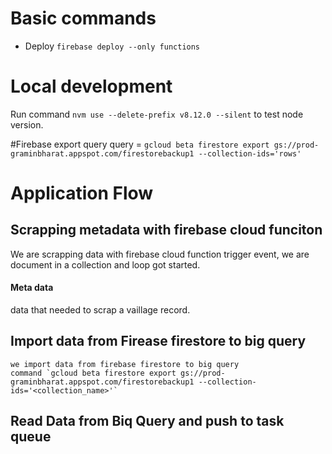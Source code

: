 # Basic commands
* Deploy `firebase deploy --only functions`

# Local development 
Run command `nvm use --delete-prefix v8.12.0 --silent` to test node version.


#Firebase export query 
query = `gcloud beta firestore export gs://prod-graminbharat.appspot.com/firestorebackup1 --collection-ids='rows'`

# Application Flow
## Scrapping metadata with firebase cloud funciton
We are scrapping data with firebase cloud function trigger event, we are document in a collection and loop got started.

#### Meta data
data that needed to scrap a vaillage record.

## Import data from Firease firestore to big query
    we import data from firebase firestore to big query 
    command `gcloud beta firestore export gs://prod-graminbharat.appspot.com/firestorebackup1 --collection-ids='<collection_name>'`


## Read Data from Biq Query and push to task queue
